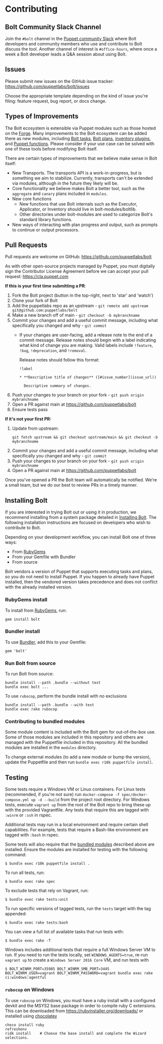 # Contributing

## Bolt Community Slack Channel

Join the `#bolt` channel in the [Puppet community
Slack](https://slack.puppet.com/) where Bolt developers and community members
who use and contribute to Bolt discuss the tool. Another channel of interest is
`#office-hours`, where once a week a Bolt developer leads a Q&A session about
using Bolt.

## Issues

Please submit new issues on the GitHub issue tracker:
https://github.com/puppetlabs/bolt/issues

Choose the appropriate template depending on the kind of issue you're filing:
feature request, bug report, or docs change.

## Types of Improvements

The Bolt ecosystem is extensible via Puppet modules such as those hosted on the
[Forge](https://forge.puppet.com/). Many improvements to the Bolt ecosystem
can be added there as new modules, including [Bolt
tasks](https://puppet.com/docs/bolt/latest/writing_tasks.html), [Bolt
plans](https://puppet.com/docs/bolt/latest/writing_yaml_plans.html), [inventory
plugins](https://puppet.com/docs/bolt/latest/writing_plugins.html),
and [Puppet functions](https://puppet.com/docs/puppet/latest/writing_custom_functions.html). Please
consider if your use case can be solved with one of these tools before modifying Bolt itself.

There are certain types of improvements that we believe make sense in Bolt
itself:

* New Transports. The transports API is a work-in-progress, but is something we
  aim to stabilize. Currently, transports can't be extended via modules, although
  in the future they likely will be.
* Core functionality we believe makes Bolt a better tool, such as the
  `aggregate` and `canary` plans included in `modules`.
* New core functions
    * New functions that use Bolt internals such as the Executor,
      Applicator, or Inventory should live in bolt-modules/boltlib.
    * Other directories under bolt-modules are used to categorize Bolt's
      standard library functions.
* New ways of interacting with plan progress and output, such as prompts to
  continue or output processors.

## Pull Requests

Pull requests are welcome on GitHub: https://github.com/puppetlabs/bolt

As with other open-source projects managed by Puppet, you must digitally sign
the Contributor License Agreement before we can accept your pull request:
https://cla.puppet.com

**If this is your first time submitting a PR**:
1. Fork the Bolt project (button in the top-right, next to 'star' and 'watch')
1. Clone your fork of Bolt
1. Add the puppetlabs repo as an upstream - `git remote add upstream
   git@github.com:puppetlabs/bolt`
1. Make a new branch off of main - `git checkout -b mybranchname`
1. Commit your changes and add a useful commit message, including what
   specifically you changed and why - `git commit`
    * If your changes are user-facing, add a release note to the end of a commit
      message. Release notes should begin with a label indicating what kind of
      change you are making. Valid labels include `!feature`, `!bug`,
      `!deprecation`, and `!removal`.

      Release notes should follow this format:

      ```
      !label

      * **Descriptive title of changes** ([#issue_number](issue_url))

        Descriptive summary of changes.
      ```
1. Push your changes to your branch on your fork - `git push origin
   mybranchname`
1. Open a PR against main at https://github.com/puppetlabs/bolt
1. Ensure tests pass

**If it's not your first PR:**
1. Update from upstream:
   ```
   git fetch upstream && git checkout upstream/main && git checkout -b mybranchname
   ```
1. Commit your changes and add a useful commit message, including what
   specifically you changed and why - `git commit`
1. Push your changes to your branch on your fork - `git push origin
   mybranchname`
1. Open a PR against main at https://github.com/puppetlabs/bolt

Once you've opened a PR the Bolt team will automatically be notified. We're a small team, but we do
our best to review PRs in a timely manner.

## Installing Bolt

If you are interested in trying Bolt out or using it in production, we recommend
installing from a system package detailed in [Installing
Bolt](https://puppet.com/docs/bolt/latest/bolt_installing.html). The following
installation instructions are focused on developers who wish to contribute to
Bolt.

Depending on your development workflow, you can install Bolt one of three ways:

* From [RubyGems](https://rubygems.org)
* From your Gemfile with Bundler
* From source

Bolt vendors a version of Puppet that supports executing tasks and plans, so you
do not need to install Puppet. If you happen to already have Puppet installed,
then the vendored version takes precedence and does not conflict with the
already installed version.

### RubyGems install

To install from [RubyGems](https://rubygems.org), run:

    gem install bolt

### Bundler install

To use [Bundler](https://bundler.io), add this to your Gemfile:

    gem 'bolt'

### Run Bolt from source

To run Bolt from source:

    bundle install --path .bundle --without test
    bundle exec bolt ...

To use `rubocop`, perform the bundle install with no exclusions

    bundle install --path .bundle --with test
    bundle exec rake rubocop

### Contributing to bundled modules

Some module content is included with the Bolt gem for out-of-the-box use. Some
of those modules are included in this repository and others are managed with the
Puppetfile included in this repository. All the bundled modules are installed in
the `modules` directory.

To change external modules (to add a new module or bump the version), update the
Puppetfile and then run `bundle exec r10k puppetfile install`.

## Testing

Some tests require a Windows VM or Linux containers. For Linux tests
(recommended, if you're not sure) run `docker-compose -f spec/docker-compose.yml
up -d --build` from the project root directory. For Windows tests, execute
`vagrant up` from the root of the Bolt repo to bring these up with the provided
Vagrantfile. Any tests that require this are tagged with `:winrm` or `:ssh` in
rspec.

Additional tests may run in a local environment and require certain shell
capabilities. For example, tests that require a Bash-like environment are tagged
with `:bash` in rspec.

Some tests will also require that the [bundled
modules](#contributing-to-bundled-modules) described above are installed. Ensure
the modules are installed for testing with the following command:

    $ bundle exec r10k puppetfile install .

To run all tests, run:

    $ bundle exec rake spec

To exclude tests that rely on Vagrant, run:

    $ bundle exec rake tests:unit

To run specific versions of tagged tests, run the `tests` target with the tag
appended:

    $ bundle exec rake tests:bash

You can view a full list of available tasks that run tests with:

    $ bundle exec rake -T

Windows includes additional tests that require a full Windows Server VM to run.
If you need to run the tests locally, set `WINDOWS_AGENTS=true`, re-run `vagrant
up` to create a `Windows Server 2016 Core` VM, and run tests with

    $ BOLT_WINRM_PORT=35985 BOLT_WINRM_SMB_PORT=3445 BOLT_WINRM_USER=vagrant BOLT_WINRM_PASSWORD=vagrant bundle exec rake ci:windows:agentful

### `rubocop` on Windows

To use `rubocop` on Windows, you must have a ruby install with a configured
devkit and the MSYS2 base package in order to compile ruby C extensions. This
can be downloaded from https://rubyinstaller.org/downloads/ or installed using
[chocolatey](https://chocolatey.org/packages/ruby)

    choco install ruby
    refreshenv
    ridk install    # Choose the base install and complete the Wizard selections.
